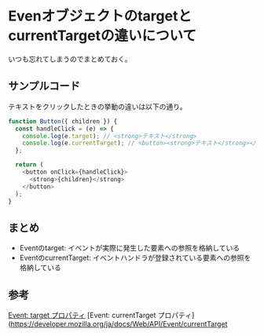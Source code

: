 # EvenオブジェクトのtargetとcurrentTargetの違いについて

いつも忘れてしまうのでまとめておく。

## サンプルコード

テキストをクリックしたときの挙動の違いは以下の通り。

```js
function Button({ children }) {
  const handleClick = (e) => {
    console.log(e.target); // <strong>​テキスト​</strong>​
    console.log(e.currentTarget); // <button>​<strong>​テキスト​</strong>​</button>​
  };

  return (
    <button onClick={handleClick}>
      <strong>{children}</strong>
    </button>
  );
}
```

## まとめ

- Eventのtarget: イベントが実際に発生した要素への参照を格納している
- EventのcurrentTarget: イベントハンドラが登録されている要素への参照を格納している

## 参考

[Event: target プロパティ](https://developer.mozilla.org/ja/docs/Web/API/Event/target)
[Event: currentTarget プロパティ](https://developer.mozilla.org/ja/docs/Web/API/Event/currentTarget